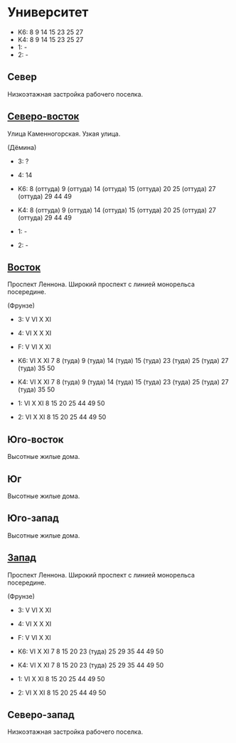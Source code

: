 # Университет

* K6:   8   9   14  15  23  25  27
* K4:   8   9   14  15  23  25  27
* 1:    -
* 2:    -

## Север

Низкоэтажная застройка рабочего поселка.

## [Северо-восток](./10570097.md)

Улица Каменногорская.
Узкая улица.

(Дёмина)

* 3:    ?
* 4:    14

* K6:   8 (оттуда)  9 (оттуда)  14 (оттуда) 15 (оттуда) 20
        25 (оттуда) 27 (оттуда) 29  44  49
* K4:   8 (оттуда)  9 (оттуда)  14 (оттуда) 15 (оттуда) 20
        25 (оттуда) 27 (оттуда) 29  44  49
* 1:    -
* 2:    -

## [Восток](./10570100.md)

Проспект Леннона.
Широкий проспект с линией монорельса посередине.

(Фрунзе)

* 3:    V   VI  X   XI
* 4:    VI  X   X   XI
* F:    V   VI  X   XI

* K6:   VI  X   XI
        7   8 (туда)    9 (туда)    14 (туда)   15 (туда)
        23 (туда)   25 (туда)   27 (туда)   35  50
* K4:   VI  X   XI
        7   8 (туда)    9 (туда)    14 (туда)   15 (туда)
        23 (туда)   25 (туда)   27 (туда)   35  50
* 1:    VI  X   XI
        8   15  20  25  44  49  50
* 2:    VI  X   XI
        8   15  20  25  44  49  50

## Юго-восток

Высотные жилые дома.

## Юг

Высотные жилые дома.

## Юго-запад

Высотные жилые дома.

## [Запад](./10555100.md)

Проспект Леннона.
Широкий проспект с линией монорельса посередине.

(Фрунзе)

* 3:    V   VI  X   XI
* 4:    VI  X   X   XI
* F:    V   VI  X   XI

* K6:   VI  X   XI
        7   8   15  20  23 (туда)   25  29  35  44  49  50
* K4:   VI  X   XI
        7   8   15  20  23 (туда)   25  29  35  44  49  50
* 1:    VI  X   XI
        8   15  20  25  44  49  50
* 2:    VI  X   XI
        8   15  20  25  44  49  50

## Северо-запад

Низкоэтажная застройка рабочего поселка.
